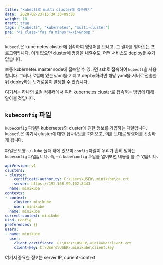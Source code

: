 ```yaml
---
title: "kubectl로 multi cluster에 접속하기"
date:  2020-02-23T15:30:33+09:00
weight: 10
draft: true
tags: ["kubectl", "kubernetes", "multi-cluster"]
pre: "<i class='fas fa-minus'></i>&nbsp;"
---
```


`kubectl`은 kubernetes cluster에 접속하여 명령어를 보내고, 그 결과를 받아오는 프로그램입니다.
이게 없으면 cluster에 명령을 내릴수도, 어떤 서비스도 deploy할 수가 없습니다.

보통 kubernetes master node에 접속할 수 있다면 ssh로 접속하여 `kubectl`을 사용합니다.
그러나 로컬에 있는 yaml을 가지고 deploy하려면 해당 yaml을 서버로 전송한 뒤 deploy하는 번거로움이 발생할 수 있습니다.

여기서는 하나의 로컬 컴퓨터에서 여러 kubernetes cluster로 접속하는 방법에 대해 알아볼 것입니다.

## `kubeconfig` 파일

`kubeconfig` 파일은 kubernetes의 cluster에 관한 정보를 기입하는 파일입니다.
`kubectl`은 여기서 cluster에 대한 접속정보를 가져오고, 이를 토대로 명령어를 전송하게 됩니다.

파일은 보통 `~/.kube` 폴더 내에 있으며 `config` 파일이 우리가 흔히 말하는 `kubeconfig` 파일입니다.
즉, `~/.kube/config` 파일을 열어보면 내용을 볼 수 있습니다.

```yaml
apiVersion: v1
clusters:
- cluster:
    certificate-authority: C:\Users\USER\.minikube\ca.crt
    server: https://192.168.99.102:8443
  name: minikube
contexts:
- context:
    cluster: minikube
    user: minikube
  name: minikube
current-context: minikube
kind: Config
preferences: {}
users:
- name: minikube
  user:
    client-certificate: C:\Users\USER\.minikube\client.crt
    client-key: C:\Users\USER\.minikube\client.key
```

여기서 중요한 정보는 server IP, current-context
